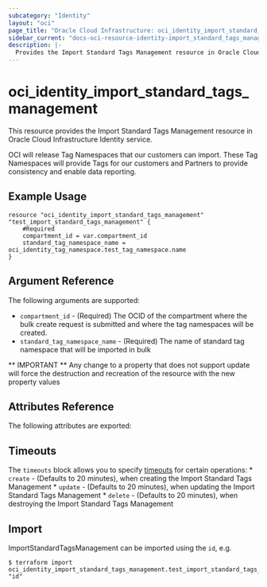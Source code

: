 ```yaml
---
subcategory: "Identity"
layout: "oci"
page_title: "Oracle Cloud Infrastructure: oci_identity_import_standard_tags_management"
sidebar_current: "docs-oci-resource-identity-import_standard_tags_management"
description: |-
  Provides the Import Standard Tags Management resource in Oracle Cloud Infrastructure Identity service
---
```


# oci_identity_import_standard_tags_management
This resource provides the Import Standard Tags Management resource in Oracle Cloud Infrastructure Identity service.

OCI will release Tag Namespaces that our customers can import.
These Tag Namespaces will provide Tags for our customers and Partners to provide consistency and enable data reporting.


## Example Usage

```hcl
resource "oci_identity_import_standard_tags_management" "test_import_standard_tags_management" {
	#Required
	compartment_id = var.compartment_id
	standard_tag_namespace_name = oci_identity_tag_namespace.test_tag_namespace.name
}
```

## Argument Reference

The following arguments are supported:

* `compartment_id` - (Required) The OCID of the compartment where the bulk create request is submitted and where the tag namespaces will be created. 
* `standard_tag_namespace_name` - (Required) The name of standard tag namespace that will be imported in bulk 


** IMPORTANT **
Any change to a property that does not support update will force the destruction and recreation of the resource with the new property values

## Attributes Reference

The following attributes are exported:


## Timeouts

The `timeouts` block allows you to specify [timeouts](https://registry.terraform.io/providers/hashicorp/oci/latest/docs/guides/changing_timeouts) for certain operations:
	* `create` - (Defaults to 20 minutes), when creating the Import Standard Tags Management
	* `update` - (Defaults to 20 minutes), when updating the Import Standard Tags Management
	* `delete` - (Defaults to 20 minutes), when destroying the Import Standard Tags Management


## Import

ImportStandardTagsManagement can be imported using the `id`, e.g.

```
$ terraform import oci_identity_import_standard_tags_management.test_import_standard_tags_management "id"
```

